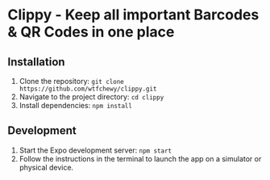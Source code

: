 # Clippy - Keep all important Barcodes & QR Codes in one place

## Installation
1. Clone the repository: `git clone https://github.com/wtfchewy/clippy.git`
2. Navigate to the project directory: `cd clippy`
3. Install dependencies: `npm install`

## Development
1. Start the Expo development server: `npm start`
2. Follow the instructions in the terminal to launch the app on a simulator or physical device.